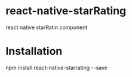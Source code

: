 # react-native-starRating
react native starRatin component

# Installation

npm install react-native-starrating --save
